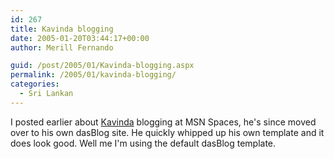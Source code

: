```yaml
---
id: 267
title: Kavinda blogging
date: 2005-01-20T03:44:17+00:00
author: Merill Fernando

guid: /post/2005/01/Kavinda-blogging.aspx
permalink: /2005/01/kavinda-blogging/
categories:
  - Sri Lankan
---
```

<P>I posted earlier about <A href="http://blog.brainwaves.ws/">Kavinda</A> blogging at MSN Spaces, he's since moved over to his own dasBlog site. He quickly whipped up his own template and it does look good. Well me I'm using the default dasBlog template.</P>